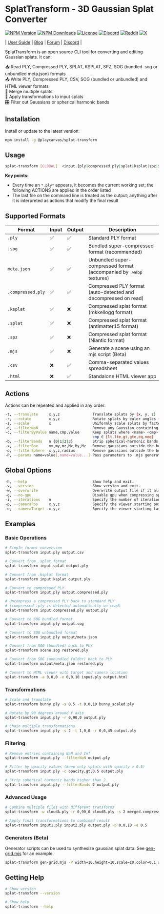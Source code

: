 # SplatTransform - 3D Gaussian Splat Converter

[![NPM Version](https://img.shields.io/npm/v/@playcanvas/splat-transform.svg)](https://www.npmjs.com/package/@playcanvas/splat-transform)
[![NPM Downloads](https://img.shields.io/npm/dw/@playcanvas/splat-transform)](https://npmtrends.com/@playcanvas/splat-transform)
[![License](https://img.shields.io/npm/l/@playcanvas/splat-transform.svg)](https://github.com/playcanvas/splat-transform/blob/main/LICENSE)
[![Discord](https://img.shields.io/badge/Discord-5865F2?style=flat&logo=discord&logoColor=white&color=black)](https://discord.gg/RSaMRzg)
[![Reddit](https://img.shields.io/badge/Reddit-FF4500?style=flat&logo=reddit&logoColor=white&color=black)](https://www.reddit.com/r/PlayCanvas)
[![X](https://img.shields.io/badge/X-000000?style=flat&logo=x&logoColor=white&color=black)](https://x.com/intent/follow?screen_name=playcanvas)

| [User Guide](https://developer.playcanvas.com/user-manual/gaussian-splatting/editing/splat-transform/) | [Blog](https://blog.playcanvas.com/) | [Forum](https://forum.playcanvas.com/) | [Discord](https://discord.gg/RSaMRzg) |

SplatTransform is an open source CLI tool for converting and editing Gaussian splats. It can:

📥 Read PLY, Compressed PLY, SPLAT, KSPLAT, SPZ, SOG (bundled .sog or unbundled meta.json) formats  
📤 Write PLY, Compressed PLY, CSV, SOG (bundled or unbundled) and HTML viewer formats  
🔗 Merge multiple splats  
🔄 Apply transformations to input splats  
🎛️ Filter out Gaussians or spherical harmonic bands

## Installation

Install or update to the latest version:

```bash
npm install -g @playcanvas/splat-transform
```

## Usage

```bash
splat-transform [GLOBAL]  <input.{ply|compressed.ply|splat|ksplat|spz|sog|meta.json|mjs}> [ACTIONS]  ...  <output.{ply|compressed.ply|sog|meta.json|csv|html}> [ACTIONS]
```

**Key points:**
- Every time an `*.ply*` appears, it becomes the current working set; the following ACTIONS are applied in the order listed
- The last file on the command line is treated as the output; anything after it is interpreted as actions that modify the final result

## Supported Formats

| Format | Input | Output | Description |
| ------ | ----- | ------ | ----------- |
| `.ply` | ✅ | ✅ | Standard PLY format |
| `.sog` | ✅ | ✅ | Bundled super-compressed format (recommended) |
| `meta.json` | ✅ | ✅ | Unbundled super-compressed format (accompanied by `.webp` textures) |
| `.compressed.ply` | ✅ | ✅ | Compressed PLY format (auto-detected and decompressed on read) |
| `.ksplat` | ✅ | ❌ | Compressed splat format (mkkellogg format) |
| `.splat` | ✅ | ❌ | Compressed splat format (antimatter15 format) |
| `.spz` | ✅ | ❌ | Compressed splat format (Niantic format) |
| `.mjs` | ✅ | ❌ | Generate a scene using an mjs script (Beta) |
| `.csv` | ❌ | ✅ | Comma-separated values spreadsheet |
| `.html` | ❌ | ✅ | Standalone HTML viewer app |

## Actions

Actions can be repeated and applied in any order:

```bash
-t, --translate     x,y,z               Translate splats by (x, y, z)
-r, --rotate        x,y,z               Rotate splats by euler angles (x, y, z), in degrees.
-s, --scale         x                   Uniformly scale splats by factor x.
-n, --filterNaN                         Remove any Gaussian containing any NaN or Inf values.
-c, --filterByValue name,cmp,value      Keep splats where <name> <cmp> <value>
                                        cmp ∈ {lt,lte,gt,gte,eq,neq}
-b, --filterBands   n {0|1|2|3}         Strip spherical-harmonic bands > n.
-x, --filterBox     mx,my,mz,Mx,My,Mz   Remove gaussians outside the bounding box given its min (mx, my, mz) and max (Mx, My, Mz).
-o, --filterSphere  x,y,z,radius        Remove gaussians outside the bounding sphere centered at (x, y, z) with size radius.
-P, --params name=value[,name=value...] Pass parameters to .mjs generator script.
```

## Global Options

```bash
-h, --help                              Show help and exit.
-v, --version                           Show version and exit.
-w, --overwrite                         Overwrite output file if it already exists.
-g, --no-gpu                            Disable gpu when compressing spherical harmonics.
-i, --iterations    n                   Specify the number of iterations n when compressing spherical harmonics. More iterations generally lead to better results. Default is 10.
-p, --cameraPos     x,y,z               Specify the viewer starting position. Default is (2, 2, -2).
-e, --cameraTarget  x,y,z               Specify the viewer starting target. Default is (0, 0, 0).
```

## Examples

### Basic Operations

```bash
# Simple format conversion
splat-transform input.ply output.csv

# Convert from .splat format
splat-transform input.splat output.ply

# Convert from .ksplat format
splat-transform input.ksplat output.ply

# Convert to compressed PLY
splat-transform input.ply output.compressed.ply

# Uncompress a compressed PLY back to standard PLY
# (compressed .ply is detected automatically on read)
splat-transform input.compressed.ply output.ply

# Convert to SOG bundled format
splat-transform input.ply output.sog

# Convert to SOG unbundled format
splat-transform input.ply output/meta.json

# Convert from SOG (bundled) back to PLY
splat-transform scene.sog restored.ply

# Convert from SOG (unbundled folder) back to PLY
splat-transform output/meta.json restored.ply

# Convert to HTML viewer with target and camera location
splat-transform -a 0,0,0 -e 0,0,10 input.ply output.html
```

### Transformations

```bash
# Scale and translate
splat-transform bunny.ply -s 0.5 -t 0,0,10 bunny_scaled.ply

# Rotate by 90 degrees around Y axis
splat-transform input.ply -r 0,90,0 output.ply

# Chain multiple transformations
splat-transform input.ply -s 2 -t 1,0,0 -r 0,0,45 output.ply
```

### Filtering

```bash
# Remove entries containing NaN and Inf
splat-transform input.ply --filterNaN output.ply

# Filter by opacity values (keep only splats with opacity > 0.5)
splat-transform input.ply -c opacity,gt,0.5 output.ply

# Strip spherical harmonic bands higher than 2
splat-transform input.ply --filterBands 2 output.ply
```

### Advanced Usage

```bash
# Combine multiple files with different transforms
splat-transform -w cloudA.ply -r 0,90,0 cloudB.ply -s 2 merged.compressed.ply

# Apply final transformations to combined result
splat-transform input1.ply input2.ply output.ply -p 0,0,10 -e 0.5
```

### Generators (Beta)

Generator scripts can be used to synthesize gaussian splat data. See [gen-grid.mjs](generators/gen-grid.mjs) for an example.

```bash
splat-transform gen-grid.mjs -P width=10,height=10,scale=10,color=0.1 scenes/grid.ply -w
```

## Getting Help

```bash
# Show version
splat-transform --version

# Show help
splat-transform --help
```
